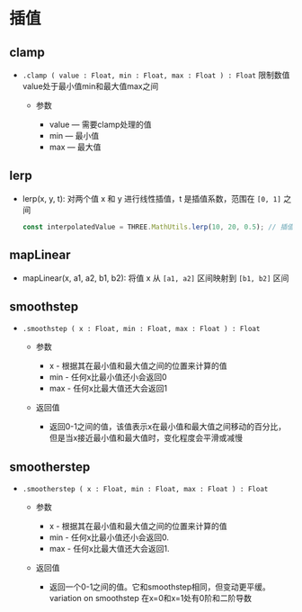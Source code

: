 # 插值

## clamp

+ `.clamp ( value : Float, min : Float, max : Float ) : Float` 限制数值value处于最小值min和最大值max之间

  + 参数

    + value — 需要clamp处理的值
    + min — 最小值
    + max — 最大值

## lerp

+ lerp(x, y, t): 对两个值 x 和 y 进行线性插值，t 是插值系数，范围在 `[0, 1]` 之间

  ```js
  const interpolatedValue = THREE.MathUtils.lerp(10, 20, 0.5); // 插值结果为 15
  ```

## mapLinear

+ mapLinear(x, a1, a2, b1, b2): 将值 x 从 `[a1, a2]` 区间映射到 `[b1, b2]` 区间

## smoothstep

+ `.smoothstep ( x : Float, min : Float, max : Float ) : Float`

  + 参数

    + x - 根据其在最小值和最大值之间的位置来计算的值
    + min - 任何x比最小值还小会返回0
    + max - 任何x比最大值还大会返回1

  + 返回值

    + 返回0-1之间的值，该值表示x在最小值和最大值之间移动的百分比，但是当x接近最小值和最大值时，变化程度会平滑或减慢

## smootherstep

+ `.smootherstep ( x : Float, min : Float, max : Float ) : Float`

  + 参数

    + x - 根据其在最小值和最大值之间的位置来计算的值
    + min - 任何x比最小值还小会返回0.
    + max - 任何x比最大值还大会返回1.

  + 返回值

    + 返回一个0-1之间的值。它和smoothstep相同，但变动更平缓。variation on smoothstep 在x=0和x=1处有0阶和二阶导数

